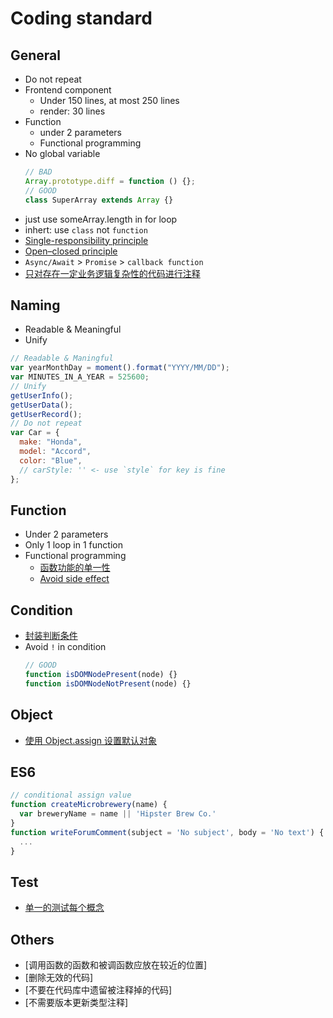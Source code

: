 # Coding standard

## General

- Do not repeat
- Frontend component
  - Under 150 lines, at most 250 lines
  - render: 30 lines
- Function
  - under 2 parameters
  - Functional programming
- No global variable
  ```js
  // BAD
  Array.prototype.diff = function () {};
  // GOOD
  class SuperArray extends Array {}
  ```
- just use someArray.length in for loop
- inhert: use `class` not `function`
- [Single-responsibility principle](https://www.yuque.com/yuquefeifei-4wxne/ei1k02/lomppq#BbJWx)
- [Open–closed principle](https://www.yuque.com/yuquefeifei-4wxne/ei1k02/lomppq#BbJWx)
- `Async/Await` > `Promise` > `callback function`
- [只对存在一定业务逻辑复杂性的代码进行注释](https://www.yuque.com/yuquefeifei-4wxne/ei1k02/lomppq#BbJWx)

## Naming

- Readable & Meaningful
- Unify

```js
// Readable & Maningful
var yearMonthDay = moment().format("YYYY/MM/DD");
var MINUTES_IN_A_YEAR = 525600;
// Unify
getUserInfo();
getUserData();
getUserRecord();
// Do not repeat
var Car = {
  make: "Honda",
  model: "Accord",
  color: "Blue",
  // carStyle: '' <- use `style` for key is fine
};
```

## Function

- Under 2 parameters
- Only 1 loop in 1 function
- Functional programming
  - [函数功能的单一性](https://www.yuque.com/yuquefeifei-4wxne/ei1k02/lomppq#fcHkr)
  - [Avoid side effect](https://www.yuque.com/yuquefeifei-4wxne/ei1k02/lomppq#BbJWx)

## Condition

- [封装判断条件](https://www.yuque.com/yuquefeifei-4wxne/ei1k02/lomppq#BbJWx)
- Avoid `!` in condition
  ```js
  // GOOD
  function isDOMNodePresent(node) {}
  function isDOMNodeNotPresent(node) {}
  ```

## Object

- [使用 Object.assign 设置默认对象](https://www.yuque.com/yuquefeifei-4wxne/ei1k02/lomppq#BbJWx)

## ES6

```js
// conditional assign value
function createMicrobrewery(name) {
  var breweryName = name || 'Hipster Brew Co.'
}
function writeForumComment(subject = 'No subject', body = 'No text') {
  ...
}

```

## Test

- [单一的测试每个概念](https://www.yuque.com/yuquefeifei-4wxne/ei1k02/lomppq#CJIAJ)

## Others

- [调用函数的函数和被调函数应放在较近的位置]
- [删除无效的代码]
- [不要在代码库中遗留被注释掉的代码]
- [不需要版本更新类型注释]

